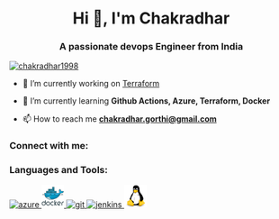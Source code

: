 <h1 align="center">Hi 👋, I'm Chakradhar</h1>
<h3 align="center">A passionate devops Engineer from India</h3>

<p align="left"> <a href="https://github.com/chakradhar1998/github-profile-trophy"><img src="https://github-profile-trophy.vercel.app/?username=chakradhar1998" alt="chakradhar1998" /></a> </p>

- 🔭 I’m currently working on [Terraform](https://github.com/chakradhar1998/Azure-Infra)

- 🌱 I’m currently learning **Github Actions, Azure, Terraform, Docker**

- 📫 How to reach me **chakradhar.gorthi@gmail.com**

<h3 align="left">Connect with me:</h3>
<p align="left">
</p>

<h3 align="left">Languages and Tools:</h3>
<p align="left"> <a href="https://azure.microsoft.com/en-in/" target="_blank" rel="noreferrer"> <img src="https://www.vectorlogo.zone/logos/microsoft_azure/microsoft_azure-icon.svg" alt="azure" width="40" height="40"/> </a> <a href="https://www.docker.com/" target="_blank" rel="noreferrer"> <img src="https://raw.githubusercontent.com/devicons/devicon/master/icons/docker/docker-original-wordmark.svg" alt="docker" width="40" height="40"/> </a> <a href="https://git-scm.com/" target="_blank" rel="noreferrer"> <img src="https://www.vectorlogo.zone/logos/git-scm/git-scm-icon.svg" alt="git" width="40" height="40"/> </a> <a href="https://www.jenkins.io" target="_blank" rel="noreferrer"> <img src="https://www.vectorlogo.zone/logos/jenkins/jenkins-icon.svg" alt="jenkins" width="40" height="40"/> </a> <a href="https://www.linux.org/" target="_blank" rel="noreferrer"> <img src="https://raw.githubusercontent.com/devicons/devicon/master/icons/linux/linux-original.svg" alt="linux" width="40" height="40"/> </a> </p>
